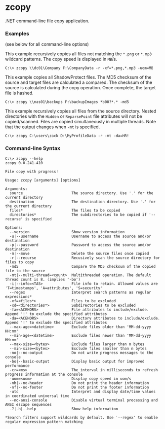 # zcopy
.NET command-line file copy application.

### Examples
(see below for all command-line options)

This example recursively copies all files not matching the `*.png` or `*.mp3` wildcard patterns. The copy speed is displayed in `MB`/s.
```
C:\> zcopy \\dc01\Company F:\CompanyData -r -xf=*.png,*.mp3 -uom=MB
```

This example copies all ShadowProtect files. The MD5 checksum of the source and target files are calculated a compared. The checksum of the source is calculated during the copy operation. Once complete, the target file is hashed.
```
C:\> zcopy \\nas01\backups F:\backupImages *b00?*.* -md5
```

This example recursively copies all files from the source directory. Nested directories with the `Hidden` or `ReparsePoint` file attributes will not be copied/scanned. Files are copied simultaneously in multiple threads. Note that the output changes when `-mt` is specified.
```
C:\> zcopy C:\users\zack D:\MyProfileData -r -mt -da=HR!
```

### Command-line Syntax
```
C:\> zcopy --help
zcopy 0.0.241.410

File copy with progress!

Usage: zcopy [arguments] [options]

Arguments:
  source                      The source directory. Use '.' for the current directory
  destination                 The destination directory. Use '.' for the current directory
  files*                      The files to be copied
  directories*                The subdirectories to be copied if '--recurse' is specified

Options:
  --version                   Show version information
  -u|--username               Username to access the source and/or destination
  -p|--password               Password to access the source and/or destination
  -m|--move                   Delete the source files once copied
  -r|--recurse                Recusively scan the source directory for files to copy
  -md5                        Compare the MD5 checksum of the copied file to the source
  -mt|--multi-thread=<count>  Multithreaded operation. The default thread count is 8. (implies '-bo')
  -i|--info=<TAS>             File info to retain. Allowed values are 'T=timestamps', 'A=attributes', 'S=security'
  --regex                     Interpret search patterns as regular expressions*
  -xf=<files*>                Files to be excluded
  -xd=<directories*>          Subdirectories to be excluded
  -fa=<ACEHORS>               File attributes to include/exclude. Append '!' to exclude the specified attributes
  -da=<ACEHORS>               Directory attributes to include/exclude. Append '!' to exclude the specified attributes
  --max-age=<datetime>        Exclude files older than 'MM-dd-yyyy HH:mm'
  --min-age=<datetime>        Exclude files newer than 'MM-dd-yyyy HH:mm'
  --max-size=<bytes>          Exclude files larger than n bytes
  --min-size=<bytes>          Exclude files smaller than n bytes
  -no|--no-output             Do not write progress messages to the console
  -bo|--basic-output          Display basic output for improved performance
  -cr=<ms>                    The interval in milliseconds to refresh progress information at the console
  -uom=<uom>                  Display copy speed in uom/s
  -nh|--no-header             Do not print the header information
  -nf|--no-footer             Do not print the footer information
  -utc                        Interpret and display date/time values in coordinated universal time
  --no-ansi-console           Disable virtual terminal processing and ANSI escape sequences
  -?|-h|--help                Show help information

*Search filters support wildcards by default. Use '--regex' to enable regular expression pattern matching
```
